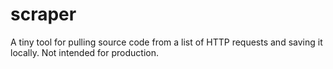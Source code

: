 # scraper
A tiny tool for pulling source code from a list of HTTP requests and saving it locally. Not intended for production.
